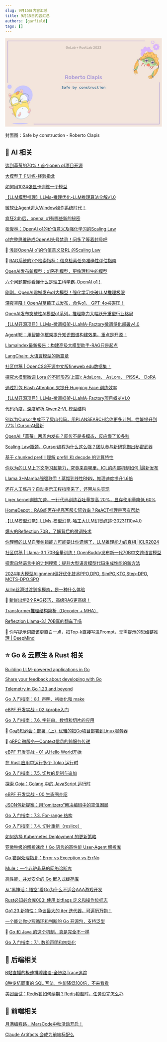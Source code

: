 ```yaml
---
slug: 9月15日内容汇总
title: 9月15日内容汇总
authors: [garfield]
tags: []
---
```


![alt text](maxresdefault.jpg)

封面图：Safe by construction - Roberto Clapis

## 🌟 AI 相关

[达到草莓的70%！首个open o1项目开源](https://mp.weixin.qq.com/s/-XX_fUL8xX4b6ijpxjDQ-A)

[大模型千卡训练-经验指北](https://mp.weixin.qq.com/s/y5Wj04VoG_6iQU1-A3i6ew)

[如何用1024张显卡训练一个模型](https://mp.weixin.qq.com/s/YjbAQZs4ESlV1i2rjBe_UA)

[【LLM模型推理】LLMs-推理优化-LLM推理算法全解v1.0](https://mp.weixin.qq.com/s/RigELqsWdgJLGMZ1XGge7w)

[微软让Agent迈入Window操作系统时代！](https://mp.weixin.qq.com/s/FDuth7HcyDtI5fdhEzR1lg)

[疯狂24h后，openai o1有哪些新的秘密](https://mp.weixin.qq.com/s/n37S7XokmmZlNHO68g952Q)

[张俊林：OpenAI o1的价值意义及强化学习的Scaling Law](https://mp.weixin.qq.com/s/my7XiRtpb8IY3Z0b471NJA)

[o1完整思维链成OpenAI头号禁忌！问多了等着封号吧](https://mp.weixin.qq.com/s/UyQ53NORlfAYtihwhfaO-A)

🌟 [浅谈OpenAI o1的价值意义及RL 的Scaling Law](https://mp.weixin.qq.com/s/BXxGUy9SYjPMWF1bGmajcQ)

🌟 [RAG系统的7个检索指标：信息检索任务准确性评估指南](https://mp.weixin.qq.com/s/rx0DPuS1JfWxoG4uKsmReQ)

[OpenAI发布新模型：o1系列模型，更像理科生的模型](https://mp.weixin.qq.com/s/c-h6sLM_i5OLfPM9EK2Y9A)

[六个问题带你看懂什么是理工科学霸-OpenAI o1！](https://mp.weixin.qq.com/s/qnd-nTpELR0Ka2frKjxNQA)

[刚刚，OpenAI震撼发布o1大模型！强化学习突破LLM推理极限](https://mp.weixin.qq.com/s/sGcx90Q_uI8se-DKosj9dw)

[深夜空降！OpenAI草莓正式发布，命名o1， GPT-4o被碾压！](https://mp.weixin.qq.com/s/o54S0J3LK3nLgeb6NV2nSA)

[OpenAI发布突破性AI模型o1系列，推理能力大幅跃升重塑行业格局](https://mp.weixin.qq.com/s/Rbsin35C6dYSDu_RUi9C0Q)

[【LLM开源项目】LLMs-微调框架-LLaMA-Factory微调量化部署v4.0](https://mp.weixin.qq.com/s/tfBGKMmSb4cdLNJmQVHpvw)

[AgentRE：用智能体框架提升知识图谱构建效果，重点是开源！](https://mp.weixin.qq.com/s/_P_3H3uyIWjgaCF_FczsDg)

[LlamaIndex最新报告：构建高级大模型助手-RAG只是起点](https://mp.weixin.qq.com/s/G5iVssfAizKMSvLh70ffOQ)

[LangChain: 大语言模型的新篇章](https://mp.weixin.qq.com/s/P94AvHvQcget9OqblrmD6g)

[社区供稿 | OpenCSG开源中文版fineweb edu数据集！](https://mp.weixin.qq.com/s/3U5SylFDbqIQKT_6XG1lEg)

[探究大模型微调 Lora 的不同形态(上篇): AdaLora、 AsLora、 PiSSA、 DoRA](https://mp.weixin.qq.com/s/36sEy5yRHbTK9QT8xi704A)

[通过打包 Flash Attention 来提升 Hugging Face 训练效率](https://mp.weixin.qq.com/s/viC6k9B5xiSiOctdnRf87Q)

[【LLM开源项目】LLMs-微调框架-LLaMA-Factory项目概览v1.0](https://mp.weixin.qq.com/s/pBxe2eLvzTOziPJqTw6P_A)

[代码角度，深度解析 Qwen2-VL 模型结构](https://mp.weixin.qq.com/s/9EJwEfeC_E1kmz-e1ZWXBQ)

[别以为Cursor生成不了屎山代码，用PLANSEARCH给你更多计划，性能提升到77%| CursorAI最新](https://mp.weixin.qq.com/s/iQ_mOxFEJOJICwfDQTIu5w)

[OpenAI「草莓」两周内发布？网传不是多模态，反应慢了10多秒](https://mp.weixin.qq.com/s/ylqZ4WdawqKadxrW5rch8w)

[Scaling Law瓶颈，Cursor编程为什么这么强？团队参与新研究掏出秘密武器](https://mp.weixin.qq.com/s/xhV9HoeEP22RjuWTjgbPqg)

[基于 chunked prefill 理解 prefill 和 decode 的计算特性](https://mp.weixin.qq.com/s/uQU9Ia-I3rmR4FkL9dmPdg)

[你以为的LLM上下文学习超能力，究竟来自哪里，ICL的内部机制如何 |最新发布](https://mp.weixin.qq.com/s/-Iqm5NEgy--lbPQKUFUyBA)

[LIama 3+Mamba强强联手！蒸馏到线性RNN，推理速度提升1.6倍](https://mp.weixin.qq.com/s/2oyeCdlqKaeQATje--U8qg)

[还在人工炼丹？自动提示工程指南来了，还带从头实现](https://mp.weixin.qq.com/s/TxzkRUPhsiqtLhCyrIsQrQ)

[Liger kernel训练加速，一行代码训练吞吐量提高 20%，显存使用量降低 60%](https://mp.weixin.qq.com/s/iGE_q8_zPO-pn0iapvrG5g)

[HomeDepot：RAG能否在提高客服实际效率？ReACT推理是否有帮助](https://mp.weixin.qq.com/s/Q0x3LQjOmCwnIyXffw7org)

[【LLM模型幻觉】LLMs-模型幻觉-哈工大LLM幻觉综述-20231110v4.0](https://mp.weixin.qq.com/s/mZzM2OLy6K_FIsU6Y6P2AA)

[爆火的Reflection 70B，了解背后的微调技术](https://mp.weixin.qq.com/s/5nDF8ZYcL37tO_3obbXTKg)

[你理解的LLM自我纠错能力可能要让你遗憾了，LLM推理能力的真相 |ICLR2024](https://mp.weixin.qq.com/s/_Wp1uC6zsf6JGYfPiTlssw)

[社区供稿 | Llama-3.1 70B全量训练！OpenBuddy发布新一代70B中文跨语言模型](https://mp.weixin.qq.com/s/3ra8c_lUUJlelfIlif9jhA)

[探索自然语言中的计划搜索：提升大型语言模型代码生成性能的新方法](https://mp.weixin.qq.com/s/pejhJvMBGbSQ27ikDJQRuA)

[2024年大模型Alignment偏好优化技术PPO,DPO, SimPO,KTO,Step-DPO, MCTS-DPO,SPO](https://mp.weixin.qq.com/s/dgglzgW7BI_X7zNPmgrTfw)

[从llm丝滑过渡到多模态，是一种什么体验](https://mp.weixin.qq.com/s/vW57_j2GWgXI_pzFvYf8Dw)

🌟 [新鲜出炉2个RAG技巧，高级RAG更高级！](https://mp.weixin.qq.com/s/9iDMjsIi0LKJaTTZo6n-aQ)

[Transformer推理结构简析（Decoder + MHA）](https://mp.weixin.qq.com/s/92IDNwS-00UTaKw-lkW_2Q)

[Reflection Llama-3.1 70B真的翻车了吗](https://mp.weixin.qq.com/s/_zs0N6hWU-59_um6wPHjKw)

🌟 [你写提示词应该更直白一点，把Top-k直接写进Prompt，无需提示的思维链推理 | DeepMind](https://mp.weixin.qq.com/s/kl_bWfTPeezfKyCu9qBkBw)

## ⭐️ Go & 云原生 & Rust 相关

[Building LLM-powered applications in Go](https://go.dev/blog/llmpowered)

[Share your feedback about developing with Go](https://go.dev/blog/survey2024-h2)

[Telemetry in Go 1.23 and beyond](https://go.dev/blog/gotelemetry)

[Go 入门指南：8.1. 声明、初始化和 make](https://mp.weixin.qq.com/s/1yVDH0PLoukqSueGRFzhNg)

[eBPF 开发实战 - 02 kprobe入门](https://mp.weixin.qq.com/s/XPqBCQ1Wdqoz0ck092YWQQ)

[Go 入门指南：7.6. 字符串、数组和切片的应用](https://mp.weixin.qq.com/s/V5OHKniajaEobGY_f-YvjA)

🌟 [Go必知必会：部署（上）优雅的把Go项目部署到Linux服务器](https://mp.weixin.qq.com/s/494eVC2S8Hk0lsB7SUAsOw)

🌟 [gRPC 微服务—Context信息的跨服务传递](https://mp.weixin.qq.com/s/JLEEDMJD2luur9pjhoXGEw)

[eBPF 开发实战 - 01 从Hello World开始](https://mp.weixin.qq.com/s/vhJVIS5RQfYAvuibz5p4mg)

[在 Rust 应用中运行多个 Tokio 运行时](https://mp.weixin.qq.com/s/djAl2AjtTtu0ucKNHClb4A)

[Go 入门指南：7.5. 切片的复制与追加](https://mp.weixin.qq.com/s/9IytXAuvFb528IhQW96Hsw)

[探索 Goja：Golang 中的 JavaScript 运行时](https://mp.weixin.qq.com/s/lP5aieTgM4DHKhqE2SKfJQ)

[eBPF 开发实战 - 00 生态圈介绍](https://mp.weixin.qq.com/s/l3-jaokVlaf2EOAVGTpaZw)

[JSON包新提案：用“omitzero”解决编码中的空值困局](https://mp.weixin.qq.com/s/Lw_l_AELo8RKiLzVdS0H-Q)

[Go 入门指南：7.3. For-range 结构](https://mp.weixin.qq.com/s/wdu7mvnFIz-jXrdjUO9Ueg)

[Go 入门指南：7.4. 切片重组（reslice）](https://mp.weixin.qq.com/s/NvInmHjactf734T3xOgpbQ)

[如何选择 Kubernetes Deployment 的更新策略](https://mp.weixin.qq.com/s/kEDGZOc4VPnV5XYYAkT0tQ)

[亚微秒级的解析速度！Go 语言的高性能 User-Agent 解析库](https://mp.weixin.qq.com/s/Qvj64_WofoCZ8j0eTCq6cQ)

[Go 错误处理指北：Error vs Exception vs ErrNo](https://mp.weixin.qq.com/s/-y9m-VnlUqQu8BukdN4qdQ)

[Mule：一个非驴非马的网络诊断库](https://mp.weixin.qq.com/s/eWZQXvvtXqFel3DSA-97Cw)

[高性能、并发安全的 Go 嵌入式缓存库](https://mp.weixin.qq.com/s/g1X2p1S7cBPYiB4fMh7LVQ)

[从“黑神话：悟空”看Go为什么不适合AAA游戏开发](https://mp.weixin.qq.com/s/CsMe6USuHjAcXFU80hTchA)

[Rust必知必会库003: 使用 bitflags 定义和操作位标志](https://mp.weixin.qq.com/s/gzBqtPIkZ27ZDTrfHJG3IQ)

[Go1.23 新特性：争议最大的 iter 迭代器，可遍历万物！](https://mp.weixin.qq.com/s/In_CxhOikw3iZYBnEXgG_g)

[一个能让你少写循环和判断的 Go 开源包，支持泛型](https://mp.weixin.qq.com/s/ipOXXpdR2JUBWSY9_9OUiA)

🌟 [Go 和 Java 的这个机制，真是完全不一样](https://mp.weixin.qq.com/s/8pTYeUEWm6RrQshNdIn_QQ)

[Go 入门指南：7.1. 数组声明和初始化](https://mp.weixin.qq.com/s/Ir7Qoio33NDTXabA97j0zw)

## 📒 后端相关

[B站直播的极速排障建设-全链路Trace追踪](https://mp.weixin.qq.com/s/UwFjH_gK4CgUAe1IUYyD8A)

[8种专坑同事的 SQL 写法，性能降低100倍，不来看看](https://mp.weixin.qq.com/s/cFRHxJQcUbSKpHNV1HLlJw)

[美团面试：Redis锁如何续期？Redis锁超时，任务没完怎么办](https://mp.weixin.qq.com/s/h3QY545R5US_WkjQXl8mbw)

## 📒 前端相关

[月满编程路，MarsCode中秋活动开启！](https://mp.weixin.qq.com/s/0aGuaRHK1HdWGqqsbdKDrw)

[Claude Artifacts 会成为前端标配么](https://mp.weixin.qq.com/s/5nmASVE6VrFHeZRWGNMrtA)
